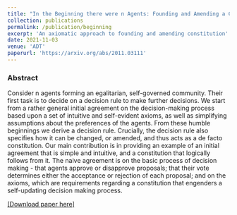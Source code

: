 ```yaml
---
title: "In the Beginning there were n Agents: Founding and Amending a Constitution"
collection: publications
permalink: /publication/beginning
excerpt: 'An axiomatic approach to founding and amending constitution'
date: 2021-11-03
venue: 'ADT'
paperurl: 'https://arxiv.org/abs/2011.03111'
---
```


### Abstract
Consider n agents forming an egalitarian, self-governed community. Their first task is to decide on a decision rule to make further decisions. We start from a rather general initial agreement on the decision-making process based upon a set of intuitive and self-evident axioms, as well as simplifying assumptions about the preferences of the agents. From these humble beginnings we derive a decision rule. Crucially, the decision rule also specifies how it can be changed, or amended, and thus acts as a de facto constitution. Our main contribution is in providing an example of an initial agreement that is simple and intuitive, and a constitution that logically follows from it. The naive agreement is on the basic process of decision making - that agents approve or disapprove proposals; that their vote determines either the acceptance or rejection of each proposal; and on the axioms, which are requirements regarding a constitution that engenders a self-updating decision making process.


[[Download paper here]](https://arxiv.org/pdf/2011.03111.pdf)
